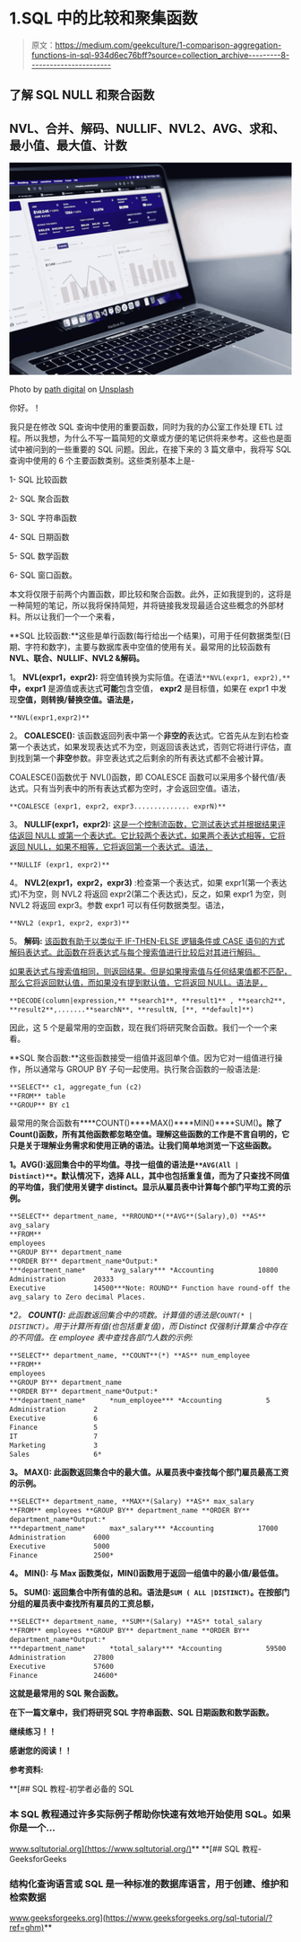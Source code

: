 # 1.SQL 中的比较和聚集函数

> 原文：<https://medium.com/geekculture/1-comparison-aggregation-functions-in-sql-934d6ec76bff?source=collection_archive---------8----------------------->

## 了解 SQL NULL 和聚合函数

## NVL、合并、解码、NULLIF、NVL2、AVG、求和、最小值、最大值、计数

![](img/2a8fe455af26276df6b3c72bd91fc7d4.png)

Photo by [path digital](https://unsplash.com/@pathdigital?utm_source=unsplash&utm_medium=referral&utm_content=creditCopyText) on [Unsplash](https://unsplash.com/s/photos/data-analytics?utm_source=unsplash&utm_medium=referral&utm_content=creditCopyText)

你好。！

我只是在修改 SQL 查询中使用的重要函数，同时为我的办公室工作处理 ETL 过程。所以我想，为什么不写一篇简短的文章或方便的笔记供将来参考。这些也是面试中被问到的一些重要的 SQL 问题。因此，在接下来的 3 篇文章中，我将写 SQL 查询中使用的 6 个主要函数类别。这些类别基本上是-

1- SQL 比较函数

2- SQL 聚合函数

3- SQL 字符串函数

4- SQL 日期函数

5- SQL 数学函数

6- SQL 窗口函数。

本文将仅限于前两个内置函数，即比较和聚合函数。此外，正如我提到的，这将是一种简短的笔记，所以我将保持简短，并将链接我发现最适合这些概念的外部材料。所以让我们一个一个来看，

**SQL 比较函数:**这些是单行函数(每行给出一个结果)，可用于任何数据类型(日期、字符和数字)，主要与数据库表中空值的使用有关。最常用的比较函数有 **NVL、联合、NULLIF、NVL2 &解码。**

1。 **NVL(expr1，expr2):** 将空值转换为实际值。在语法`**NVL(expr1, expr2),**` **中，expr1** 是源值或表达式**可能**包含空值， **expr2** 是目标值，如果在 expr1 中发现**空值，则转换/替换空值。语法是，**

```
**NVL(expr1,expr2)**
```

2。 **COALESCE():** 该函数返回列表中第一个**非空的**表达式。它首先从左到右检查第一个表达式，如果发现表达式不为空，则返回该表达式，否则它将进行评估，直到找到第一个**非空**参数。非空表达式之后剩余的所有表达式都不会被计算。

COALESCE()函数优于 NVL()函数，即 COALESCE 函数可以采用多个替代值/表达式。只有当列表中的所有表达式都为空时，才会返回空值。语法，

```
**COALESCE (expr1, expr2, expr3.............. exprN)**
```

3。 **NULLIF(expr1，expr2):** [这是一个控制流函数，它测试表达式并根据结果评估返回 NULL 或第一个表达式。它比较两个表达式，如果两个表达式相等，它将返回 NULL，如果不相等，它将返回第一个表达式。语法，](https://www.sqltutorial.org/sql-comparison-functions/sql-nullif/)

```
**NULLIF (expr1, expr2)**
```

4。 **NVL2(expr1，expr2，expr3)** :检查第一个表达式，如果 expr1(第一个表达式)不为空，则 NVL2 将返回 expr2(第二个表达式)，反之，如果 expr1 为空，则 NVL2 将返回 expr3。参数 expr1 可以有任何数据类型。语法，

```
**NVL2 (expr1, expr2, expr3)**
```

5。 **解码:** [该函数有助于以类似于 IF-THEN-ELSE 逻辑条件或 CASE 语句的方式解码表达式。此函数在将表达式与每个搜索值进行比较后对其进行解码。](https://www.sqltutorial.org/sql-comparison-functions/sql-decode/)

[如果表达式与搜索值相同，则返回结果。但是如果搜索值与任何结果值都不匹配，那么它将返回默认值，而如果没有提到默认值，它将返回 NULL。语法是，](https://www.sqltutorial.org/sql-comparison-functions/sql-decode/)

```
**DECODE(column|expression,** **search1**, **result1** , **search2**, **result2**,.......**searchN**, **resultN, [**, **default]**)
```

因此，这 5 个是最常用的空函数，现在我们将研究聚合函数。我们一个一个来看。

**SQL 聚合函数:**这些函数接受一组值并返回单个值。因为它对一组值进行操作，所以通常与 GROUP BY 子句一起使用。执行聚合函数的一般语法是:

```
**SELECT** c1, aggregate_fun (c2) 
**FROM** table
**GROUP** BY c1
```

最常用的聚合函数有****COUNT()****MAX()****MIN()****SUM()**。除了 Count()函数，所有其他函数都忽略空值。理解这些函数的工作是不言自明的，它只是关于理解业务需求和使用正确的语法。让我们简单地浏览一下这些函数。**

**1。AVG():返回集合中的平均值。寻找一组值的语法是`**AVG(All | Distinct)**`。默认情况下，选择 ALL，其中也包括重复值，而为了只查找不同值的平均值，我们使用关键字 distinct。显示从雇员表中计算每个部门平均工资的示例。**

```
**SELECT** department_name, **RROUND**(**AVG**(Salary),0) **AS** avg_salary
**FROM**
employees
**GROUP BY** department_name
**ORDER BY** department_name*Output:*
***department_name*      *avg_salary*** *Accounting           10800
Administration       20333
Executive            14500***Note: ROUND** Function have round-off the avg_salary to Zero decimal Places.
```

**2。 **COUNT():** 此函数返回集合中的项数。计算值的语法是`COUNT(* | DISTINCT)`。*用于计算所有值(也包括重复值)，而 Distinct 仅强制计算集合中存在的不同值。在 employee 表中查找各部门人数的示例:**

```
**SELECT** department_name, **COUNT**(*) **AS** num_employee
**FROM**
employees
**GROUP BY** department_name
**ORDER BY** department_name*Output:*
***department_name*      *num_employee*** *Accounting           5
Administration       2
Executive            6
Finance              5
IT                   7
Marketing            3
Sales                6*
```

**3。 **MAX():** 此函数返回集合中的最大值。从雇员表中查找每个部门雇员最高工资的示例。**

```
**SELECT** department_name, **MAX**(Salary) **AS** max_salary
**FROM** employees **GROUP BY** department_name **ORDER BY** department_name*Output:*
***department_name*      max*_salary*** *Accounting           17000
Administration       6000
Executive            5000
Finance              2500*
```

**4。 **MIN():** 与 Max 函数类似，MIN()函数用于返回一组值中的最小值/最低值。**

**5。 **SUM():** 返回集合中所有值的总和。语法是`SUM ( ALL |DISTINCT)`。在按部门分组的雇员表中查找所有雇员的工资总额，**

```
**SELECT** department_name, **SUM**(Salary) **AS** total_salary
**FROM** employees **GROUP BY** department_name **ORDER BY** department_name*Output:*
***department_name*      *total_salary*** *Accounting           59500
Administration       27800
Executive            57600
Finance              24600*
```

**这就是最常用的 SQL 聚合函数。**

**在下一篇文章中，我们将研究 SQL 字符串函数、SQL 日期函数和数学函数。**

**继续练习！！**

**感谢您的阅读！！**

**参考资料:**

 **[## SQL 教程-初学者必备的 SQL

### 本 SQL 教程通过许多实际例子帮助你快速有效地开始使用 SQL。如果你是一个…

www.sqltutorial.org](https://www.sqltutorial.org/)**  **[## SQL 教程- GeeksforGeeks

### 结构化查询语言或 SQL 是一种标准的数据库语言，用于创建、维护和检索数据

www.geeksforgeeks.org](https://www.geeksforgeeks.org/sql-tutorial/?ref=ghm)**
